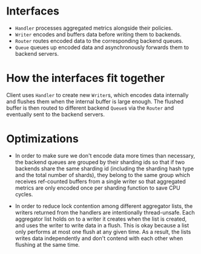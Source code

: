 # Interfaces

* `Handler` processes aggregated metrics alongside their policies.
* `Writer` encodes and buffers data before writing them to backends.
* `Router` routes encoded data to the corresponding backend queues.
* `Queue` queues up encoded data and asynchronously forwards them to backend servers.

# How the interfaces fit together
Client uses `Handler` to create new `Writer`s, which encodes data internally and flushes
them when the internal buffer is large enough. The flushed buffer is then routed to different
backend `Queue`s via the `Router` and eventually sent to the backend servers.

# Optimizations
* In order to make sure we don't encode data more times than necessary, the backend queues
are grouped by their sharding ids so that if two backends share the same sharding id (including
the sharding hash type and the total number of shards), they belong to the same group which
receives ref-counted buffers from a single writer so that aggregated metrics are only encoded
once per sharding function to save CPU cycles.

* In order to reduce lock contention among different aggregator lists, the writers returned
from the handlers are intentionally thread-unsafe. Each aggregator list holds on to a writer
it creates when the list is created, and uses the writer to write data in a flush. This is
okay because a list only performs at most one flush at any given time. As a result, the
lists writes data independently and don't contend with each other when flushing at the same time.
